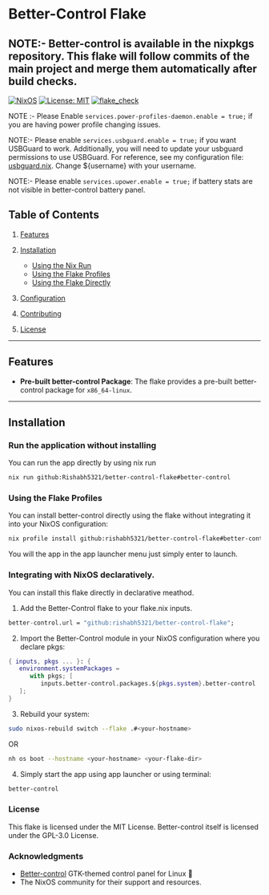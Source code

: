 # Better-Control Flake

## NOTE:- Better-control is available in the nixpkgs repository. This flake will follow commits of the main project and merge them automatically after build checks.

[![NixOS](https://img.shields.io/badge/NixOS-supported-blue.svg)](https://nixos.org)
[![License: MIT](https://img.shields.io/badge/License-MIT-green.svg)](LICENSE)
[![flake_check](https://github.com/Rishabh5321/better-control-flake/actions/workflows/flake_check.yml/badge.svg)](https://github.com/Rishabh5321/better-control-flake/actions/workflows/flake_check.yml)

NOTE :- Please Enable `services.power-profiles-daemon.enable = true;` if you are having power profile changing issues.

NOTE:- Please enable `services.usbguard.enable = true;` if you want USBGuard to work. Additionally, you will need to update your usbguard permissions to use USBGuard. For reference, see my configuration file: [usbguard.nix](.github/assets/usbguard.nix). Change ${username} with your username.

NOTE:- Please enable `services.upower.enable = true;` if battery stats are not visible in better-control battery panel.

## Table of Contents
1. [Features](#features)
2. [Installation](#installation)
   - [Using the Nix Run](#run-the-application-without-installing)
   - [Using the Flake Profiles](#using-the-flake-profiles)
   - [Using the Flake Directly](#integrating-with-nixos-declaratively)

3. [Configuration](#configuration)
4. [Contributing](#contributing)
5. [License](#license)

---

## Features
- **Pre-built better-control Package**: The flake provides a pre-built better-control package for `x86_64-linux`.

---

## Installation

### Run the application without installing 

You can run the app directly by using nix run
```bash
nix run github:Rishabh5321/better-control-flake#better-control
```

### Using the Flake Profiles

You can install better-control directly using the flake without integrating it into your NixOS configuration:
```bash
nix profile install github:rishabh5321/better-control-flake#better-control
```
You will the app in the app launcher menu just simply enter to launch.

### Integrating with NixOS declaratively.

You can install this flake directly in declarative meathod.

1. Add the Better-Control flake to your flake.nix inputs.
```nix
better-control.url = "github:rishabh5321/better-control-flake";
```
2. Import the Better-Control module in your NixOS configuration where you declare pkgs:
```nix
{ inputs, pkgs ... }: {
   environment.systemPackages =
      with pkgs; [
         inputs.better-control.packages.${pkgs.system}.better-control
   ];
}
```
3. Rebuild your system:
```bash
sudo nixos-rebuild switch --flake .#<your-hostname>
```
OR
```bash
nh os boot --hostname <your-hostname> <your-flake-dir>
```
4. Simply start the app using app launcher or using terminal:
```bash
better-control
```

### License
This flake is licensed under the MIT License. Better-control itself is licensed under the GPL-3.0 License.

### Acknowledgments
- [Better-control](https://github.com/better-ecosystem/better-control) GTK-themed control panel for Linux 🐧
- The NixOS community for their support and resources.
